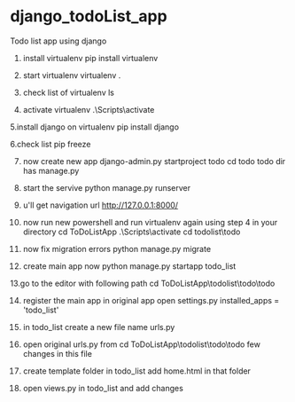 # django_todoList_app
Todo list app using django

1. install virtualenv
pip install virtualenv

2. start virtualenv
virtualenv .

3. check list of virtualenv
ls

4. activate virtualenv
.\Scripts\activate

5.install django on virtualenv
pip install django

6.check list
pip freeze

7. now create new app
django-admin.py startproject todo
cd todo 
todo dir has manage.py 

8. start the servive
python manage.py runserver

9. u'll get navigation url
http://127.0.0.1:8000/

10. now run new powershell and run virtualenv again using step 4 in your directory
cd ToDoListApp 
.\Scripts\activate
cd todolist\todo 

11. now fix migration errors
python manage.py migrate 

12. create main app now 
python manage.py startapp todo_list

13.go to the editor with following path
cd ToDoListApp\todolist\todo\todo

14. register the main app in original app
open settings.py
installed_apps = 'todo_list'

15. in todo_list create a new file name urls.py 

16. open original urls.py from cd ToDoListApp\todolist\todo\todo
few changes in this file 

17. create template folder in todo_list
add home.html in that folder

18. open views.py in todo_list and add changes


